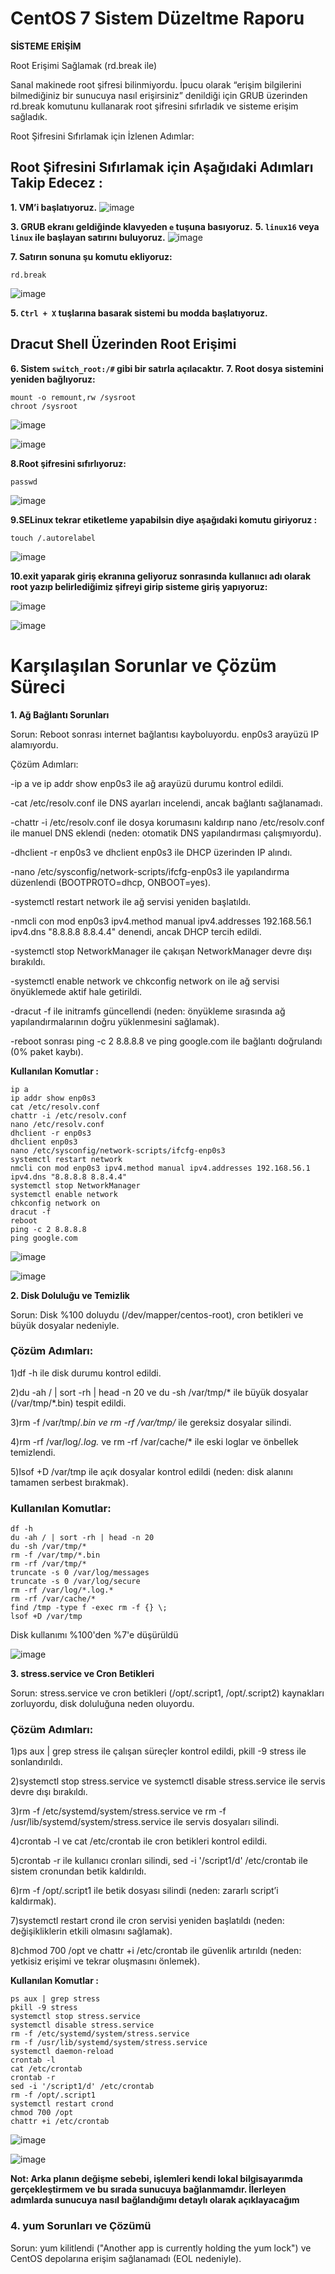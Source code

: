 # CentOS 7 Sistem Düzeltme Raporu

**SİSTEME ERİŞİM**

Root Erişimi Sağlamak (rd.break ile)

Sanal makinede root şifresi bilinmiyordu. İpucu olarak “erişim bilgilerini bilmediğiniz bir sunucuya nasıl erişirsiniz” denildiği için GRUB üzerinden rd.break komutunu kullanarak root şifresini sıfırladık ve sisteme erişim sağladık.

Root Şifresini Sıfırlamak için İzlenen Adımlar:

## Root Şifresini Sıfırlamak için Aşağıdaki  Adımları Takip Edecez : 

**1. VM’i başlatıyoruz.**
![image](https://github.com/user-attachments/assets/fffe6e73-6765-4361-a78c-362c09fb5073)

**3. GRUB ekranı geldiğinde klavyeden `e` tuşuna basıyoruz.**
**5. `linux16` veya `linux` ile başlayan satırını buluyoruz.**
![image](https://github.com/user-attachments/assets/f48ddeb8-b427-4c59-8c46-11cf0a5fde17)

**7. Satırın sonuna şu komutu ekliyoruz:**

``` 
rd.break
```
![image](https://github.com/user-attachments/assets/13e54ba3-f5bb-4378-bc59-a5bd08f49a8e)

**5. `Ctrl + X` tuşlarına basarak sistemi bu modda başlatıyoruz.**

## Dracut Shell Üzerinden Root Erişimi

**6. Sistem `switch_root:/#` gibi bir satırla açılacaktır.**
**7. Root dosya sistemini yeniden bağlıyoruz:**
```
mount -o remount,rw /sysroot
chroot /sysroot
```
![image](https://github.com/user-attachments/assets/b2adec0b-1f33-4b31-986a-7e1398c8dd89)

![image](https://github.com/user-attachments/assets/dd85fa16-59d5-4c03-a820-75bce2d6dfc6)

**8.Root şifresini sıfırlıyoruz:**

```
passwd
```
![image](https://github.com/user-attachments/assets/6bfb995b-b484-45fa-aacd-0ccf83a0a8df)

**9.SELinux tekrar etiketleme yapabilsin diye aşağıdaki komutu giriyoruz :**

```
touch /.autorelabel

```

![image](https://github.com/user-attachments/assets/d576c063-55e6-4031-9f39-3597eaa4f22a)

**10.exit yaparak giriş ekranına geliyoruz sonrasında kullanııcı adı olarak root yazıp belirlediğimiz şifreyi girip sisteme giriş yapıyoruz:**

![image](https://github.com/user-attachments/assets/bd194adb-ec03-4df0-9b51-f1bbc40e7696)

![image](https://github.com/user-attachments/assets/46d11ac0-f2af-4bfa-aa2a-d6e10e0b4d01)


# Karşılaşılan Sorunlar ve Çözüm Süreci
**1. Ağ Bağlantı Sorunları**

Sorun: Reboot sonrası internet bağlantısı kayboluyordu. enp0s3 arayüzü IP alamıyordu.

Çözüm Adımları:

-ip a ve ip addr show enp0s3 ile ağ arayüzü durumu kontrol edildi.

-cat /etc/resolv.conf ile DNS ayarları incelendi, ancak bağlantı sağlanamadı.

-chattr -i /etc/resolv.conf ile dosya korumasını kaldırıp nano /etc/resolv.conf ile manuel DNS eklendi (neden: otomatik DNS yapılandırması çalışmıyordu).

-dhclient -r enp0s3 ve dhclient enp0s3 ile DHCP üzerinden IP alındı.

-nano /etc/sysconfig/network-scripts/ifcfg-enp0s3 ile yapılandırma düzenlendi (BOOTPROTO=dhcp, ONBOOT=yes).

-systemctl restart network ile ağ servisi yeniden başlatıldı.

-nmcli con mod enp0s3 ipv4.method manual ipv4.addresses 192.168.56.1 ipv4.dns "8.8.8.8 8.8.4.4" denendi, ancak DHCP tercih edildi.

-systemctl stop NetworkManager ile çakışan NetworkManager devre dışı bırakıldı.

-systemctl enable network ve chkconfig network on ile ağ servisi önyüklemede aktif hale getirildi.

-dracut -f ile initramfs güncellendi (neden: önyükleme sırasında ağ yapılandırmalarının doğru yüklenmesini sağlamak).

-reboot sonrası ping -c 2 8.8.8.8 ve ping google.com ile bağlantı doğrulandı (0% paket kaybı).

**Kullanılan Komutlar :**

```
ip a
ip addr show enp0s3
cat /etc/resolv.conf
chattr -i /etc/resolv.conf
nano /etc/resolv.conf
dhclient -r enp0s3
dhclient enp0s3
nano /etc/sysconfig/network-scripts/ifcfg-enp0s3
systemctl restart network
nmcli con mod enp0s3 ipv4.method manual ipv4.addresses 192.168.56.1 ipv4.dns "8.8.8.8 8.8.4.4"
systemctl stop NetworkManager
systemctl enable network
chkconfig network on
dracut -f
reboot
ping -c 2 8.8.8.8
ping google.com

```

![image](https://github.com/user-attachments/assets/6800ffd7-134d-4e91-9e80-30491aad61ea)

![image](https://github.com/user-attachments/assets/a725f311-0b4f-44bb-8dd8-4b239e20bb01)


**2. Disk Doluluğu ve Temizlik**

Sorun: Disk %100 doluydu (/dev/mapper/centos-root), cron betikleri ve büyük dosyalar nedeniyle.

### Çözüm Adımları:

1)df -h ile disk durumu kontrol edildi.

2)du -ah / | sort -rh | head -n 20 ve du -sh /var/tmp/* ile büyük dosyalar (/var/tmp/*.bin) tespit edildi.

3)rm -f /var/tmp/*.bin ve rm -rf /var/tmp/* ile gereksiz dosyalar silindi.

4)rm -rf /var/log/*.log.* ve rm -rf /var/cache/* ile eski loglar ve önbellek temizlendi.

5)lsof +D /var/tmp ile açık dosyalar kontrol edildi (neden: disk alanını tamamen serbest bırakmak).


### Kullanılan Komutlar:

```
df -h
du -ah / | sort -rh | head -n 20
du -sh /var/tmp/*
rm -f /var/tmp/*.bin
rm -rf /var/tmp/*
truncate -s 0 /var/log/messages
truncate -s 0 /var/log/secure
rm -rf /var/log/*.log.*
rm -rf /var/cache/*
find /tmp -type f -exec rm -f {} \;
lsof +D /var/tmp

```

Disk kullanımı %100'den %7'e düşürüldü 

![image](https://github.com/user-attachments/assets/1a0abbfd-df44-4ca6-afef-d74d17109af7)


**3. stress.service ve Cron Betikleri**

Sorun: stress.service ve cron betikleri (/opt/.script1, /opt/.script2) kaynakları zorluyordu, disk doluluğuna neden oluyordu.

### Çözüm Adımları:

1)ps aux | grep stress ile çalışan süreçler kontrol edildi, pkill -9 stress ile sonlandırıldı.

2)systemctl stop stress.service ve systemctl disable stress.service ile servis devre dışı bırakıldı.

3)rm -f /etc/systemd/system/stress.service ve rm -f /usr/lib/systemd/system/stress.service ile servis dosyaları silindi.

4)crontab -l ve cat /etc/crontab ile cron betikleri kontrol edildi.

5)crontab -r ile kullanıcı cronları silindi, sed -i '/script1/d' /etc/crontab ile sistem cronundan betik kaldırıldı.

6)rm -f /opt/.script1 ile betik dosyası silindi (neden: zararlı script’i kaldırmak).

7)systemctl restart crond ile cron servisi yeniden başlatıldı (neden: değişikliklerin etkili olmasını sağlamak).

8)chmod 700 /opt ve chattr +i /etc/crontab ile güvenlik artırıldı (neden: yetkisiz erişimi ve tekrar oluşmasını önlemek).

**Kullanılan Komutlar :**
```
ps aux | grep stress
pkill -9 stress
systemctl stop stress.service
systemctl disable stress.service
rm -f /etc/systemd/system/stress.service
rm -f /usr/lib/systemd/system/stress.service
systemctl daemon-reload
crontab -l
cat /etc/crontab
crontab -r
sed -i '/script1/d' /etc/crontab
rm -f /opt/.script1
systemctl restart crond
chmod 700 /opt
chattr +i /etc/crontab
```
![image](https://github.com/user-attachments/assets/cc4c42a8-d490-4878-91fc-1d35e69cb628)

![image](https://github.com/user-attachments/assets/de20cc6a-084b-4d89-b68b-d0bc9dee79eb)


**Not: Arka planın değişme sebebi, işlemleri kendi lokal bilgisayarımda gerçekleştirmem ve bu sırada sunucuya bağlanmamdır. İlerleyen adımlarda sunucuya nasıl bağlandığımı detaylı olarak açıklayacağım**

### 4. yum Sorunları ve Çözümü

Sorun: yum kilitlendi ("Another app is currently holding the yum lock") ve CentOS depolarına erişim sağlanamadı (EOL nedeniyle).



